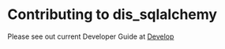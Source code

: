 # Contributing to dis_sqlalchemy

Please see out current Developer Guide at [Develop](https://www.dis_sqlalchemy.org/develop.html)
